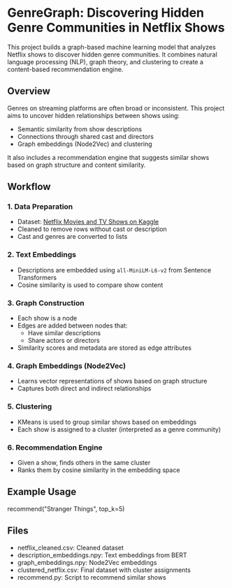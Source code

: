 # GenreGraph: Discovering Hidden Genre Communities in Netflix Shows

This project builds a graph-based machine learning model that analyzes Netflix shows to discover hidden genre communities. It combines natural language processing (NLP), graph theory, and clustering to create a content-based recommendation engine.

## Overview

Genres on streaming platforms are often broad or inconsistent. This project aims to uncover hidden relationships between shows using:

- Semantic similarity from show descriptions
- Connections through shared cast and directors
- Graph embeddings (Node2Vec) and clustering

It also includes a recommendation engine that suggests similar shows based on graph structure and content similarity.

## Workflow

### 1. Data Preparation
- Dataset: [Netflix Movies and TV Shows on Kaggle](https://www.kaggle.com/datasets/muhammadtahir194/netflix-movies-and-tv-shows-dataset)
- Cleaned to remove rows without cast or description
- Cast and genres are converted to lists

### 2. Text Embeddings
- Descriptions are embedded using `all-MiniLM-L6-v2` from Sentence Transformers
- Cosine similarity is used to compare show content

### 3. Graph Construction
- Each show is a node
- Edges are added between nodes that:
  - Have similar descriptions
  - Share actors or directors
- Similarity scores and metadata are stored as edge attributes

### 4. Graph Embeddings (Node2Vec)
- Learns vector representations of shows based on graph structure
- Captures both direct and indirect relationships

### 5. Clustering
- KMeans is used to group similar shows based on embeddings
- Each show is assigned to a cluster (interpreted as a genre community)

### 6. Recommendation Engine
- Given a show, finds others in the same cluster
- Ranks them by cosine similarity in the embedding space

## Example Usage
recommend("Stranger Things", top_k=5)

## Files
- netflix_cleaned.csv: Cleaned dataset
- description_embeddings.npy: Text embeddings from BERT
- graph_embeddings.npy: Node2Vec embeddings
- clustered_netflix.csv: Final dataset with cluster assignments
- recommend.py: Script to recommend similar shows
